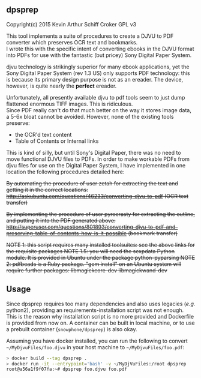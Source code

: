 dpsprep
----------------------------------------------------------

Copyright(c) 2015 Kevin Arthur Schiff Croker
GPL v3

This tool implements a suite of procedures to create a DJVU to PDF converter which preserves OCR text and bookmarks.  
I wrote this with the specific intent of converting ebooks in the DJVU format into PDFs for use with the fantastic (but pricey) 
Sony Digital Paper System.

djvu technology is strikingly superior for many ebook applications, yet the Sony Digital Paper System (rev 1.3 US)
only supports PDF technology: this is because its primary design purpose is not as an ereader.  The device, however, 
is quite nearly the **perfect** ereader.

Unfortunately, all presently available djvu to pdf tools seem to just dump flattened enormous TIFF images.  This is ridiculous.  
Since PDF really can't do that much better on the way it stores image data, a 5-6x bloat cannot be avoided.  However, none of the 
existing tools preserve:

* the OCR'd text content
* Table of Contents or Internal links

This is kind of silly, but until Sony's Digital Paper, there was no need to move functional DJVU files to PDFs. 
In order to make workable PDFs from djvu files for use on the Digital Paper System, I have implemented in one location the following 
procedures detailed here:

~~By automating the procedure of user zetah for extracting the text and getting it in the correct locations:
http://askubuntu.com/questions/46233/converting-djvu-to-pdf (OCR text transfer)~~

~~By implementing the procedure of user pyrocrasty for extracting the outline, and putting it into the PDF generated above:
http://superuser.com/questions/801893/converting-djvu-to-pdf-and-preserving-table-of-contents-how-is-it-possible (bookmark transfer)~~

~~NOTE 1: this script requires many installed toolsuites: see the above links for the requisite packages
NOTE 1.5: you will need the sexpdata Python module.  It is provided in Ubuntu under the package python-pyparsing
NOTE 2: pdfbeads is a Ruby package.  "gem install" on an Ubuntu system will require further packages: libmagickcore-dev libmagickwand-dev~~

## Usage

Since dpsprep requires too many dependencies and also uses legacies (_e.g._ python2), providing an requirements-installation script was not enough.
This is the reason why installation script is no more provided and Dockerfile is provided from now on.
A container can be built in local machine, or to use a prebuilt container (`snowphone/dpsprep`) is also okay.

Assuming you have docker installed, you can run the following to convert `~/MyDjvuFiles/foo.djvu` in your host machine to `~/MyDjvuFiles/foo.pdf`:

```sh
> docker build --tag dpsprep .
> docker run -it --entrypoint='bash' -v ~/MyDjVuFiles:/root dpsprep
root@a56a1f9f07fa:~# dpsprep foo.djvu foo.pdf
```
